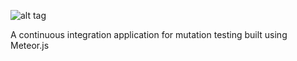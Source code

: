 ![alt tag](https://s31.postimg.org/9487atjuj/Screen_Shot_2016_06_21_at_08_39_10.png)

A continuous integration application for mutation testing built using Meteor.js

